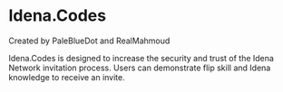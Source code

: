# Idena.Codes

Created by PaleBlueDot and RealMahmoud

Idena.Codes is designed to increase the security and trust of the Idena Network invitation process. Users can demonstrate flip skill and Idena knowledge to receive an invite. 
